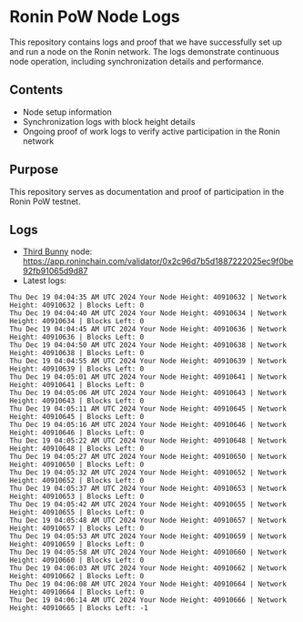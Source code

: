 # Ronin PoW Node Logs

This repository contains logs and proof that we have successfully set up and run a node on the Ronin network. The logs demonstrate continuous node operation, including synchronization details and performance.

## Contents

- Node setup information
- Synchronization logs with block height details
- Ongoing proof of work logs to verify active participation in the Ronin network

## Purpose

This repository serves as documentation and proof of participation in the Ronin PoW testnet.

## Logs

- [Third Bunny](https://thirdbunny.xyz/) node: https://app.roninchain.com/validator/0x2c96d7b5d1887222025ec9f0be92fb91065d9d87
- Latest logs:
```
Thu Dec 19 04:04:35 AM UTC 2024 Your Node Height: 40910632 | Network Height: 40910632 | Blocks Left: 0
Thu Dec 19 04:04:40 AM UTC 2024 Your Node Height: 40910634 | Network Height: 40910634 | Blocks Left: 0
Thu Dec 19 04:04:45 AM UTC 2024 Your Node Height: 40910636 | Network Height: 40910636 | Blocks Left: 0
Thu Dec 19 04:04:50 AM UTC 2024 Your Node Height: 40910638 | Network Height: 40910638 | Blocks Left: 0
Thu Dec 19 04:04:55 AM UTC 2024 Your Node Height: 40910639 | Network Height: 40910639 | Blocks Left: 0
Thu Dec 19 04:05:01 AM UTC 2024 Your Node Height: 40910641 | Network Height: 40910641 | Blocks Left: 0
Thu Dec 19 04:05:06 AM UTC 2024 Your Node Height: 40910643 | Network Height: 40910643 | Blocks Left: 0
Thu Dec 19 04:05:11 AM UTC 2024 Your Node Height: 40910645 | Network Height: 40910645 | Blocks Left: 0
Thu Dec 19 04:05:16 AM UTC 2024 Your Node Height: 40910646 | Network Height: 40910646 | Blocks Left: 0
Thu Dec 19 04:05:22 AM UTC 2024 Your Node Height: 40910648 | Network Height: 40910648 | Blocks Left: 0
Thu Dec 19 04:05:27 AM UTC 2024 Your Node Height: 40910650 | Network Height: 40910650 | Blocks Left: 0
Thu Dec 19 04:05:32 AM UTC 2024 Your Node Height: 40910652 | Network Height: 40910652 | Blocks Left: 0
Thu Dec 19 04:05:37 AM UTC 2024 Your Node Height: 40910653 | Network Height: 40910653 | Blocks Left: 0
Thu Dec 19 04:05:42 AM UTC 2024 Your Node Height: 40910655 | Network Height: 40910655 | Blocks Left: 0
Thu Dec 19 04:05:48 AM UTC 2024 Your Node Height: 40910657 | Network Height: 40910657 | Blocks Left: 0
Thu Dec 19 04:05:53 AM UTC 2024 Your Node Height: 40910659 | Network Height: 40910659 | Blocks Left: 0
Thu Dec 19 04:05:58 AM UTC 2024 Your Node Height: 40910660 | Network Height: 40910660 | Blocks Left: 0
Thu Dec 19 04:06:03 AM UTC 2024 Your Node Height: 40910662 | Network Height: 40910662 | Blocks Left: 0
Thu Dec 19 04:06:08 AM UTC 2024 Your Node Height: 40910664 | Network Height: 40910664 | Blocks Left: 0
Thu Dec 19 04:06:14 AM UTC 2024 Your Node Height: 40910666 | Network Height: 40910665 | Blocks Left: -1
```
